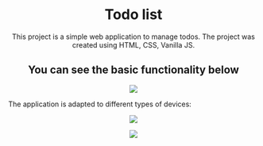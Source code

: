 <h1 align="center">Todo list</h1>

<p align="center">
This project is a simple web application to manage todos.
The project was created using HTML, CSS, Vanilla JS.
</p>

<h2 align="center">You can see the basic functionality below</h2>

<p align="center">
<img src="http://g.recordit.co/z67PyYilxX.gif">
</p>

<p>
The application is adapted to different types of devices:
</p>

<p align="center">
<img src="http://g.recordit.co/KaHNxB2mHc.gif">
</p>

<p align="center">
<img src="http://g.recordit.co/o365rCB0sd.gif">
</p>
